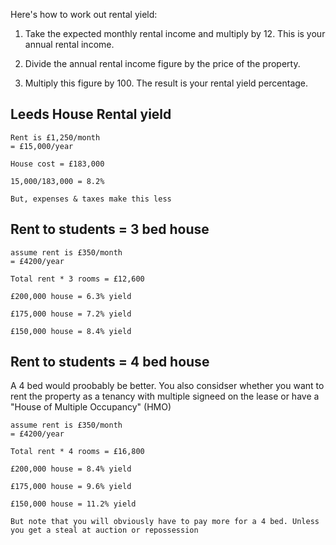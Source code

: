 Here's how to work out rental yield:

1. Take the expected monthly rental income and multiply by 12. This is your annual rental income.

2. Divide the annual rental income figure by the price of the property.

3. Multiply this figure by 100. The result is your rental yield percentage.

## Leeds House Rental yield

~~~~~~~~~~~~~~~~~~~~~~~~~~~~~~~~~~~
Rent is £1,250/month
= £15,000/year

House cost = £183,000

15,000/183,000 = 8.2%

But, expenses & taxes make this less

~~~~~~~~~~~~~~~~~~~~~~~~~~~~~~~~~~~~~~



## Rent to students = 3 bed house
~~~~~~~~~~~~~~~~~~~~~~~~~~
assume rent is £350/month
= £4200/year

Total rent * 3 rooms = £12,600

£200,000 house = 6.3% yield

£175,000 house = 7.2% yield

£150,000 house = 8.4% yield
~~~~~~~~~~~~~~~~~~~~~~~~~~
## Rent to students = 4 bed house

A 4 bed would proobably be better. You also considser whether you want to rent the
property as a tenancy with multiple signeed on the lease or have a "House of Multiple Occupancy" (HMO)

~~~~~~~~~~~~~~~~~~~~~~~~~~
assume rent is £350/month
= £4200/year

Total rent * 4 rooms = £16,800

£200,000 house = 8.4% yield

£175,000 house = 9.6% yield

£150,000 house = 11.2% yield

But note that you will obviously have to pay more for a 4 bed. Unless you get a steal at auction or repossession
